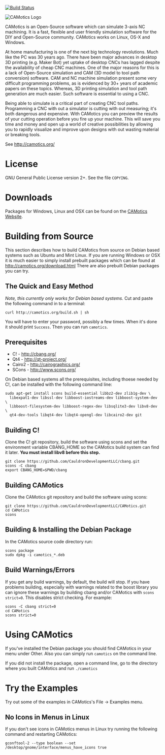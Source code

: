 [![Build Status](https://travis-ci.org/CauldronDevelopmentLLC/CAMotics.svg?branch=master)](https://travis-ci.org/CauldronDevelopmentLLC/CAMotics)

![CAMotics Logo][1]

CAMotics is an Open-Source software which can simulate 3-axis NC
machining. It is a fast, flexible and user friendly simulation
software for the DIY and Open-Source community.  CAMotics works on
Linux, OS-X and Windows.

At home manufacturing is one of the next big technology
revolutions. Much like the PC was 30 years ago. There have been major
advances in desktop 3D printing (e.g. ​Maker Bot) yet uptake of desktop
CNCs has lagged despite the availability of ​cheap CNC machines. One of
the major reasons for this is a lack of Open-Source simulation and CAM
(3D model to tool path conversion) software. CAM and NC machine
simulation present some very difficult programming problems, as is
evidenced by 30+ years of academic papers on these topics. Whereas, 3D
printing simulation and tool path generation are much easier. Such
software is essential to using a CNC.

Being able to simulate is a critical part of creating CNC tool
paths. Programming a CNC with out a simulator is cutting with out
measuring; it's both dangerous and expensive. With CAMotics you can
preview the results of your cutting operation before you fire up your
machine. This will save you time and money and open up a world of
creative possibilities by allowing you to rapidly visualize and
improve upon designs with out wasting material or breaking tools.

See http://camotics.org/

# License
GNU General Public License version 2+.  See the file ``COPYING``.

# Downloads
Packages for Windows, Linux and OSX can be found on the
[CAMotics Website](http://camotics.org/download.html).

# Building from Source
This section describes how to build CAMotics from source on Debian based
systems such as Ubuntu and Mint Linux.  If you are running Windows or OSX
it is much easier to simply install prebuilt packages which can be found
at http://camotics.org/download.html  There are also prebuilt Debian packages
you can try.

## The Quick and Easy Method
*Note, this currently only works for Debian based systems.*  Cut and paste the
following command in to a terminal:

    curl http://camotics.org/build.sh | sh

You will have to enter your password, possibly a few times.  When it's done
it should print ``Success``.  Then you can run ``camotics``.

## Prerequisites
  - C!     - http://cbang.org/
  - Qt4    - http://qt-project.org/
  - Cairo2 - http://cairographics.org/
  - SCons  - http://www.scons.org/

On Debian based systems all the prerequisites, including thoese needed
by C!, can be installed with the following command line:

    sudo apt-get install scons build-essential libbz2-dev zlib1g-dev \
      libexpat1-dev libssl-dev libboost-iostreams-dev libboost-system-dev \
      libboost-filesystem-dev libboost-regex-dev libsqlite3-dev libv8-dev \
      qt4-dev-tools libqt4-dev libqt4-opengl-dev libcairo2-dev git

## Building C!

Clone the C! git repository, build the software using scons and set the
environment variable CBANG_HOME so the CAMotics build system can find it
later.  **You must install libv8 before this step.**

    git clone https://github.com/CauldronDevelopmentLLC/cbang.git
    scons -C cbang
    export CBANG_HOME=$PWD/cbang

## Building CAMotics

Clone the CAMotics git repository and build the software using scons:

    git clone https://github.com/CauldronDevelopmentLLC/CAMotics.git
    cd CAMotics
    scons

## Building & Installing the Debian Package

In the CAMotics source code directory run:

    scons package
    sudo dpkg -i camotics_*.deb

## Build Warnings/Errors
If you get any build warnings, by default, the build will stop.  If you have
problems building, especially with warnings related to the boost library you
can ignore these warnings by building cbang and/or CAMotics with
`scons strict=0`.  This disables strict checking.  For example:

    scons -C cbang strict=0
    cd CAMotics
    scons strict=0

# Using CAMotics

If you've installed the Debian package you should find CAMotics in your menu
under Other.  Also you can simply run `camotics` on the command line.

If you did not install the package, open a command line, go to the directory
where you built CAMotics and run `./camotics`

# Try the Examples

Try out some of the examples in CAMotics's File -> Examples menu.

## No Icons in Menus in Linux
If you don't see icons in CAMotics menus in Linux try running the following
command and restarting CAMotics:

    gconftool-2 --type boolean --set /desktop/gnome/interface/menus_have_icons true

[1]: https://raw.githubusercontent.com/CauldronDevelopmentLLC/CAMotics/master/images/camotics-logo.png
